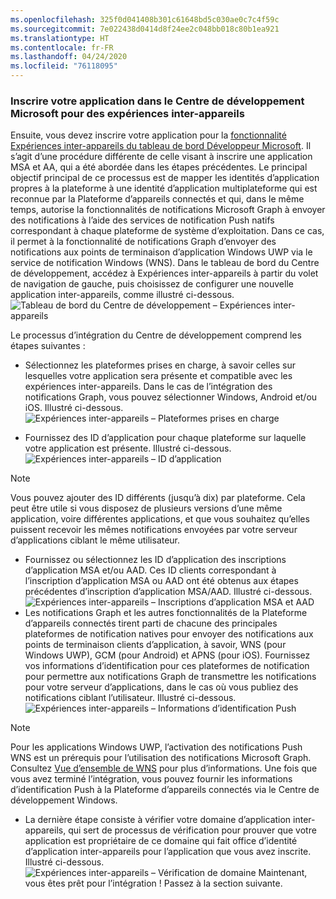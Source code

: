 ```yaml
---
ms.openlocfilehash: 325f0d041408b301c61648bd5c030ae0c7c4f59c
ms.sourcegitcommit: 7e022438d0414d8f24ee2c048bb018c80b1ea921
ms.translationtype: HT
ms.contentlocale: fr-FR
ms.lasthandoff: 04/24/2020
ms.locfileid: "76118095"
---
```

### <a name="register-your-app-in-microsoft-windows-dev-center-for-cross-device-experiences"></a>Inscrire votre application dans le Centre de développement Microsoft pour des expériences inter-appareils
Ensuite, vous devez inscrire votre application pour la [fonctionnalité Expériences inter-appareils du tableau de bord Développeur Microsoft](https://developer.microsoft.com/dashboard/crossplatform/web). Il s’agit d’une procédure différente de celle visant à inscrire une application MSA et AA, qui a été abordée dans les étapes précédentes. Le principal objectif principal de ce processus est de mapper les identités d’application propres à la plateforme à une identité d’application multiplateforme qui est reconnue par la Plateforme d’appareils connectés et qui, dans le même temps, autorise la fonctionnalités de notifications Microsoft Graph à envoyer des notifications à l’aide des services de notification Push natifs correspondant à chaque plateforme de système d’exploitation. Dans ce cas, il permet à la fonctionnalité de notifications Graph d’envoyer des notifications aux points de terminaison d’application Windows UWP via le service de notification Windows (WNS). Dans le tableau de bord du Centre de développement, accédez à Expériences inter-appareils à partir du volet de navigation de gauche, puis choisissez de configurer une nouvelle application inter-appareils, comme illustré ci-dessous.
![Tableau de bord du Centre de développement – Expériences inter-appareils](../../notifications/media/dev_center_portal/dev_center_portal_1_overview.png)

Le processus d’intégration du Centre de développement comprend les étapes suivantes :
* Sélectionnez les plateformes prises en charge, à savoir celles sur lesquelles votre application sera présente et compatible avec les expériences inter-appareils. Dans le cas de l’intégration des notifications Graph, vous pouvez sélectionner Windows, Android et/ou iOS. Illustré ci-dessous.
![Expériences inter-appareils – Plateformes prises en charge](../../notifications/media/dev_center_portal/dev_center_portal_2_supported_platforms.png)

* Fournissez des ID d’application pour chaque plateforme sur laquelle votre application est présente. Illustré ci-dessous.
![Expériences inter-appareils – ID d’application](../../notifications/media/dev_center_portal/dev_center_portal_3_app_ids.png)
> [!NOTE]
> Vous pouvez ajouter des ID différents (jusqu’à dix) par plateforme. Cela peut être utile si vous disposez de plusieurs versions d’une même application, voire différentes applications, et que vous souhaitez qu’elles puissent recevoir les mêmes notifications envoyées par votre serveur d’applications ciblant le même utilisateur. 

* Fournissez ou sélectionnez les ID d’application des inscriptions d’application MSA et/ou AAD. Ces ID clients correspondant à l’inscription d’application MSA ou AAD ont été obtenus aux étapes précédentes d’inscription d’application MSA/AAD. Illustré ci-dessous. 
![Expériences inter-appareils – Inscriptions d’application MSA et AAD](../../notifications/media/dev_center_portal/dev_center_portal_4_msa_aad_connections.png)
* Les notifications Graph et les autres fonctionnalités de la Plateforme d’appareils connectés tirent parti de chacune des principales plateformes de notification natives pour envoyer des notifications aux points de terminaison clients d’application, à savoir, WNS (pour Windows UWP), GCM (pour Android) et APNS (pour iOS). Fournissez vos informations d’identification pour ces plateformes de notification pour permettre aux notifications Graph de transmettre les notifications pour votre serveur d’applications, dans le cas où vous publiez des notifications ciblant l’utilisateur. Illustré ci-dessous. 
![Expériences inter-appareils – Informations d’identification Push](../../notifications/media/dev_center_portal/dev_center_portal_5_push_credentials.png)
> [!NOTE] 
> Pour les applications Windows UWP, l’activation des notifications Push WNS est un prérequis pour l’utilisation des notifications Microsoft Graph. Consultez [Vue d’ensemble de WNS](https://docs.microsoft.com/windows/uwp/design/shell/tiles-and-notifications/windows-push-notification-services--wns--overview) pour plus d’informations. Une fois que vous avez terminé l’intégration, vous pouvez fournir les informations d’identification Push à la Plateforme d’appareils connectés via le Centre de développement Windows. 
* La dernière étape consiste à vérifier votre domaine d’application inter-appareils, qui sert de processus de vérification pour prouver que votre application est propriétaire de ce domaine qui fait office d’identité d’application inter-appareils pour l’application que vous avez inscrite. Illustré ci-dessous.  
![Expériences inter-appareils – Vérification de domaine](../../notifications/media/dev_center_portal/dev_center_portal_6_domain_verification.png) Maintenant, vous êtes prêt pour l’intégration ! Passez à la section suivante. 


